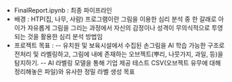 - FinalReport.ipynb : 최종 파이프라인
- 배경 : HTP(집, 나무, 사람) 프로그램이란 그림을 이용한 심리 분석 중 한 갈래로 아이가 자유롭게 그림을 그리는 과정에서 자신의 감정이나 성격이 무의식적으로 투영되는 것을 활용한 심리 분석 방법임
- 프로젝트 목표 :
-- 유치원 및 보육시설에서 수집된 손그림을 AI 학습 가능한 구조로 전처리 및 라벨링하고, 그림에 내에 존재하는 오브젝트(뿌리, 나뭇가지, 과일, 등)을 탐지하기.
-- AI 라벨링 모델을 통해 기업 제공 테스트 CSV(오브젝트 유무에 대해 정리해놓은 파일)와 유사한 정밀 라벨 생성 목표
